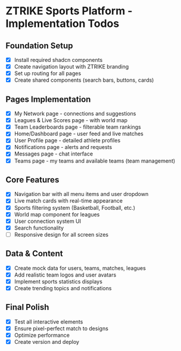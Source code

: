 # ZTRIKE Sports Platform - Implementation Todos

## Foundation Setup
- [x] Install required shadcn components
- [x] Create navigation layout with ZTRIKE branding
- [x] Set up routing for all pages
- [x] Create shared components (search bars, buttons, cards)

## Pages Implementation
- [x] My Network page - connections and suggestions
- [x] Leagues & Live Scores page - with world map
- [x] Team Leaderboards page - filterable team rankings
- [x] Home/Dashboard page - user feed and live matches
- [x] User Profile page - detailed athlete profiles
- [x] Notifications page - alerts and requests
- [x] Messages page - chat interface
- [x] Teams page - my teams and available teams (team management)

## Core Features
- [x] Navigation bar with all menu items and user dropdown
- [x] Live match cards with real-time appearance
- [x] Sports filtering system (Basketball, Football, etc.)
- [x] World map component for leagues
- [x] User connection system UI
- [x] Search functionality
- [ ] Responsive design for all screen sizes

## Data & Content
- [x] Create mock data for users, teams, matches, leagues
- [x] Add realistic team logos and user avatars
- [x] Implement sports statistics displays
- [x] Create trending topics and notifications

## Final Polish
- [x] Test all interactive elements
- [x] Ensure pixel-perfect match to designs
- [x] Optimize performance
- [x] Create version and deploy
